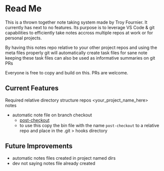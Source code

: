 # Read Me

This is a thrown together note taking system made by Troy Fournier. It currently has next to no features. Its purpose is to leverage VS Code & git capabilities to 
efficiently take notes accross multiple repos at work or for personal projects. 

By having this notes repo relative to your other project repos and using the meta files properly git will automatically create task files for sane note keeping
these task files can also be used as informative summaries on git PRs

Everyone is free to copy and build on this. PRs are welcome. 

## Current Features
Required relative directory structure
repos
    <your_project_name_here>
    notes

- automatic note file on branch checkout
    - [post-checkout](./Meta/post-checkout-task-file)
    - to use this copy the bin file with the name `post-checkout` to a relative repo and place in the .git > hooks directory

## Future Improvements
- automatic notes files created in project named dirs
- dev not saying notes file already created


